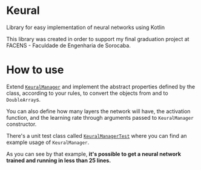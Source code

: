# Keural
Library for easy implementation of neural networks using Kotlin

This library was created in order to support my final graduation project at FACENS - Faculdade de Engenharia de Sorocaba.

# How to use

Extend [`KeuralManager`](https://github.com/gdomingues/keural/blob/master/src/main/kotlin/br/com/germanno/keural/KeuralManager.kt) and implement the abstract properties defined by the class, according to your rules, to convert the objects from and to `DoubleArray`s.

You can also define how many layers the network will have, the activation function, and the learning rate through arguments passed to `KeuralManager` constructor.

There's a unit test class called [`KeuralManagerTest`](https://github.com/gdomingues/keural/blob/master/src/test/kotlin/br/com/germanno/keural/KeuralManagerTest.kt) where you can find an example usage of `KeuralManager`.

As you can see by that example, **it's possible to get a neural network trained and running in less than 25 lines.**

